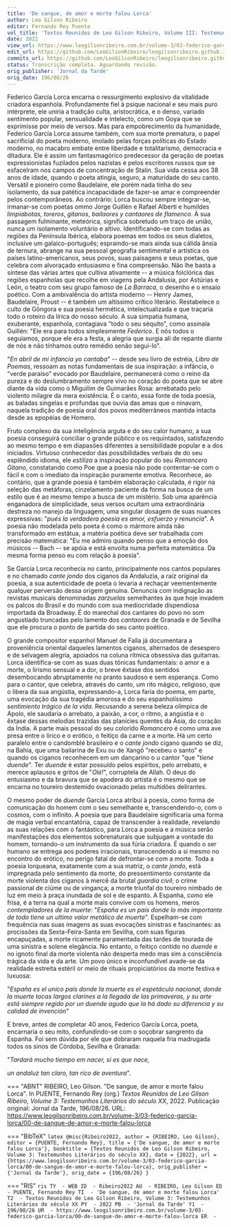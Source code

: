 ```yaml
---
title: 'De sangue, de amor e morte falou Lorca'
author: Leo Gilson Ribeiro
editor: Fernando Rey Puente
vol_title: 'Textos Reunidos de Leo Gilson Ribeiro, Volume III: Testemunhos Literários do século XX'
date: 2022
view_url: https://www.leogilsonribeiro.com.br/volume-3/03-federico-garcia-lorca/00-de-sangue-de-amor-e-morte-falou-lorca
edit_url: https://github.com/LeoGilsonRibeiro/leogilsonribeiro.github.io/edit/main//docs/markdown/volume-3/03-federico-garcia-lorca/00-de-sangue-de-amor-e-morte-falou-lorca.md
commits_url: https://github.com/LeoGilsonRibeiro/leogilsonribeiro.github.io/commits/main/docs/markdown/volume-3/03-federico-garcia-lorca/00-de-sangue-de-amor-e-morte-falou-lorca.md
status: Transcrição completa. Aguardando revisão.
orig_publisher: 'Jornal da Tarde'
orig_date: 196/08/26
---
```


Federico García Lorca encarna o ressurgimento explosivo da vitalidade criadora espanhola. Profundamente fiel à psique nacional e seu mais puro intérprete, ele uniria a tradição culta, aristocrática, e o denso, variado sentimento popular, sensualidade e intelecto, como um Goya que se exprimisse por meio de versos. Mas para empobrecimento da humanidade, Federico García Lorca assume também, com sua morte prematura, o papel sacrificial do poeta moderno, imolado pelas forças políticas do Estado moderno, no macabro embate entre liberdade e totalitarismo, democracia e ditadura. Ele é assim um fantasmagórico predecessor da geração de poetas expressionistas fuzilados pelos nazistas e pelos escritores russos que se esfacelram nos campos de concentração de Stalin. Sua vida cessa aos 38 anos de idade, quando o poeta atingia, seguro, a maturidade do seu canto. Versátil e pioneiro como Baudelaire, ele porém nada tinha do seu isolamento, da sua patética incapacidade de fazer-se amar e compreender pelos contemporâneos. Ao contrário: Lorca buscou sempre integrar-se, irmanar-se com poetas ommo Jorge Guillén e Rafael Alberti e humildes *limpiabotas*, *toreros*, *gitanos*, *bailaores y cantaores de flamenco*. À sua passagem fulminante, meteórica, significa sobretudo um traço de união, nunca um isolamento voluntário e altivo. Identificando-se com todas as regiões da Península Ibérica, elabora poemas em todos os seus dialetos, inclusive um galaico-português; espraindo-se mais ainda sua cálida ânsia de ternura, abrange na sua pessoal geografia sentimental e artística os países latino-americanos, seus povos, suas paisagens e seus poetas, que celebra com alvoraçado entusiasmo e fina compreensão. Não lhe basta a síntese das várias artes que cultiva ativamente -- a música folclórica das regiões espanholas que recolhe em viagens pela Andalusia, por Astúrias e León, o teatro com seu grupo famoso de *La Barraca*, o desenho e o ensaio poético. Com a ambivalência do artista moderno -- Henry James, Baudelaire, Proust -- é também um altíssimo crítico literário. Restabelece o culto de Gôngora e sua poesia hermética, intelectualizada e que traçaria todo o roteiro da lírica do nosso século. A sua simpatia humana, exuberante, espanhola, contagiava "todo o seu séquito", como assinala Guillén: "Ele era para todos simplesmente *Federico*. E nós todos o seguíamos, porque ele era a festa, a alegria que surgia ali de repante diante de nós e não tínhamos outro remédio senão segui-lo".

"*En abril de mi infancia yo cantaba*" -- desde seu livro de estréia, *Libro de Poemas*, ressoam as notas fundamentais de sua inspiração: a infância, o "verde paraíso" evocado por Baudelaire, permanecerá como o reino da pureza e do deslumbramento sempre vivo no coração do poeta que se abre diante da vida como o Miguilim de Guimarães Rosa: arrebatado pelo violento milagre da mera existência. É o canto, essa fonte de toda poesia, as baladas singelas e profundas que ouvia das amas que o ninavam, naquela tradição de poesia oral dos povos mediterrâneos mantida intacta desde as epopéias de Homero.

Fruto complexo da sua inteligência arguta e do seu calor humano, a sua poesia conseguirá conciliar o grande público e os requintados, satisfazendo ao mesmo tempo e em diapasões diferentes a sensibilidade popular e a dos iniciados. Virtuoso conhecedor das possibilidades verbais de do seu esplêndido idioma, ele *estiliza* a inspiração popular do seu *Romancero Gitano*, constatando como Poe que a poesia não pode contentar-se com o fácil e com o imediato da inspiração puramente emotiva. Reconhece, ao contário, que a grande poesia é também elaboração calculada, é rigor na seleção das metáforas, cinzelamento paciente da forma na busca de um estilo que é ao mesmo tempo a busca de um mistério. Sob uma aparência enganadora de simplicidade, seus versos ocultam uma extraordinária destreza no manejo da linguagem, uma singular dosagem de suas nuances expressivas: "*pués la verdadera poesia es amor, esfuerzo y renuncia*". A poesia não modelada pelo poeta é como o mármore ainda não transformado em estátua, a matéria poética deve ser trabalhada com precisão matemática: "Eu me admiro quando penso que a emoção dos músicos -- Bach -- se apóia e está envolta numa perfeita matemática. Da mesma forma penso eu com relação à poesia".

Se García Lorca reconhecia no canto, principalmente nos cantos populares e no chamado *cante jondo* dos ciganos da Andaluzia, a raíz original da poesia, a sua autenticidade de poeta o levaria a rechaçar veementemente qualquer perversão dessa origem genuina. Denuncia com indignação as revistas musicais denominadas *zarzuelas* semelhantes às que hoje invadem os palcos do Brasil e do mundo com sua mediocridade dispendiosa importada da Broadway. É do marechal dos cantares do povo no som angustiado truncadas pelo lamento dos *cantaores* de Granada e de Sevilha que ele procura o ponto de partida do seu canto poético.

O grande compositor espanhol Manuel de Falla já documentara a proveniência oriental daqueles lamentos ciganos, alternados de desespero e de selvagem alegria, apoiados na coluna rítmica obsessiva das guitarras. Lorca identifica-se com as suas duas tônicas fundamentais: o amor e a morte, o lirismo sensual e a dor, o breve êxtase dos sentidos desembocando abruptamente no pranto saudoso e sem esperança. Como para o cantor, que celebra, através do canto, um rito mágico, religioso, que o libera da sua angústia, expressando-a, Lorca faria do poema, em parte, uma evocação da sua tragédia amorosa e do seu espanholíssimo *sentimiento trágico de la vida*. Recusando a serena beleza olímpica de Apolo, ele saudaria o arrebato, a paixão, a cor, o ritmo, a angústia e o êxtase dessas melodias trazidas das planícies quentes da Ásia, do coração da Índia. A parte mais pessoal do seu colorido *Romancero* é como uma ave presa entre o lírico e o erótico, o feitiço da carne e a morte. Há um certo paralelo entre o candomblé brasileiro e o *cante jondo* cigano quando se diz, na Bahia, que uma bailarina de Exu ou de Xangô "recebeu o santo" e quando os ciganos reconhecem em um dançarino o u cantor "que "*tiene duende*". Ter *duende* é estar possuído pelos espíritos, pelo arrebato, e merece aplausos e gritos de "*Olé!*", corruptela de Allah. O deus do entusiasmo e da bravura que se apodera do artista é o mesmo que se encarna no toureiro destemido ovacionado pelas multidões delirantes.

O mesmo poder de *duende* García Lorca atribui à poesia, como forma de comunicação do homem com o seu semelhante e, transcendendo-o, com o cosmos, com o infinito. A poesia que para Baudelaire significaria uma forma de magia verbal encantatória, capaz de transcender à realidade, revelando as suas relações com o fantástico, para Lorca a poesia e a música serão manifestações dos elementos sobrenaturais que subjugam a vontade do homem, tornando-o um instrumento da sua fúria criadora. É quando o ser humano se entrega aos poderes irracionais, transcendendo a si mesmo no encontro do erótico, no perigo fatal de defrontar-se com a morte. Toda a poesia lorqueana, exatamente com a sua matriz, o *cante jondo*, está impregnada pelo sentimento da morte, do pressentimento constante da morte violenta dos ciganos à mercê da brutal *guardia civil*; o crime passional de ciúme ou de vingança; a morte triunfal do toureiro nimbado de luz em meio à praça inundada de sol e de espanto. A Espanha, como ele frisa, é a terra na qual a morte mais convive com os homens, meros *contempladores de la muerte*: "*España es un país donde lo más importante de todo tiene un ultimo valor metálico de muerte*". Espelham-se com frequência nas suas imagens as suas evocações sinistras e fascinantes: as procissões da Sexta-Feira-Santa em Sevilha, com suas figuras encapuçadas, a morte ricamente paramentada das tardes de tourada de uma sinistra e solene elegância. No entanto, o feitiço contido no *duende* e no ignoto final da morte violenta não desperta medo mas sim a consciência trágica da vida e da arte. Um povo único e inconfundível avade-se da realidade estreita estéril or meio de rituais propiciatórios da morte festiva e luxuosa:

"*España es el unico país donde la muerte es el espetáculo nacional, donde la muerte tocas largos clarines a la llegada de las primaveras, y su arte está siempre regido por un duende agudo que la há dado su diferencia y su calidad de invención*"

E breve, antes de completar 40 anos, Federico García Lorca, poeta, encarnaria o seu mito, confundindo-se com o soçobrar sangrento da Espanha. Foi sem dúvida por ele que dobraram naquela fria madrugada todos os sinos de Córdoba, Sevilha e Granada:

"*Tardará mucho tiempo em nacer, si es que nace,*

*un andaluz tan claro, tan rico de aventura*".


=== "ABNT"
    RIBEIRO, Leo Gilson. "De sangue, de amor e morte falou Lorca". In PUENTE, Fernando Rey (org.) <em>Textos Reunidos de Leo Gilson Ribeiro, Volume 3: Testemunhos Literários do século XX</em>, 2022. Publicação original: Jornal da Tarde, 196/08/26. URL: <a href="stable_url">https://www.leogilsonribeiro.com.br/volume-3/03-federico-garcia-lorca/00-de-sangue-de-amor-e-morte-falou-lorca</a>

=== "BibTeX"
    ```latex
    @misc{Ribeiro2022,
    author = {RIBEIRO, Leo Gilson},
    editor = {PUENTE, Fernando Rey},
    title = {'De sangue, de amor e morte falou Lorca'},
    booktitle = {Textos Reunidos de Leo Gilson Ribeiro, Volume 3: Testemunhos Literários do século XX},
    date = {2022},
    url = {https://www.leogilsonribeiro.com.br/volume-3/03-federico-garcia-lorca/00-de-sangue-de-amor-e-morte-falou-lorca},
    orig_publisher = {'Jornal da Tarde'},
    orig_date = {196/08/26}
    }
    ```

=== "RIS"
    ```ris
    TY  - WEB
    ID  - Ribeiro2022
    AU  - RIBEIRO, Leo Gilson
    ED  - PUENTE, Fernando Rey
    TI  - 'De sangue, de amor e morte falou Lorca'
    T2  - Textos Reunidos de Leo Gilson Ribeiro, Volume 3: Testemunhos Literários do século XX
    PY  - 2022
    PB  - 'Jornal da Tarde'
    Y1  - 196/08/26
    UR  - https://www.leogilsonribeiro.com.br/volume-3/03-federico-garcia-lorca/00-de-sangue-de-amor-e-morte-falou-lorca
    ER  - 
    ```
